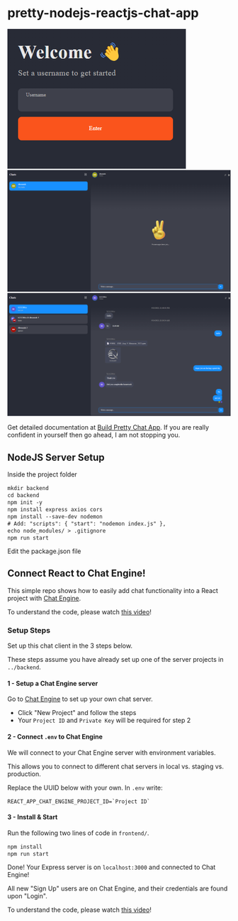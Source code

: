 # pretty-nodejs-reactjs-chat-app

![Welcome](images/welcome.png)
![Hello](images/hello.png)
![chat](images/chat.png)

Get detailed documentation at [Build Pretty Chat App](https://blog.chatengine.io/fullstack-chat/nodejs-reactjs).
If you are really confident in yourself then go ahead, I am not stopping you.

## NodeJS Server Setup

Inside the project folder
```
mkdir backend
cd backend
npm init -y
npm install express axios cors
npm install --save-dev nodemon
# Add: "scripts": { "start": "nodemon index.js" },
echo node_modules/ > .gitignore
npm run start
```

Edit the package.json file

## Connect React to Chat Engine!

This simple repo shows how to easily add chat functionality into a React project with [Chat Engine](https://chatengine.io).

To understand the code, please watch [this video]()!

### Setup Steps

Set up this chat client in the 3 steps below.

These steps assume you have already set up one of the server projects in `../backend`.

#### 1 - Setup a Chat Engine server

Go to [Chat Engine](https://chatengine.io) to set up your own chat server.

- Click "New Project" and follow the steps
- Your `Project ID` and `Private Key` will be required for step 2

#### 2 - Connect `.env` to Chat Engine

We will connect to your Chat Engine server with environment variables.

This allows you to connect to different chat servers in local vs. staging vs. production.

Replace the UUID below with your own. In `.env` write:

```
REACT_APP_CHAT_ENGINE_PROJECT_ID=`Project ID`
```

#### 3 - Install & Start

Run the following two lines of code in `frontend/`.

```
npm install
npm run start
```

Done! Your Express server is on `localhost:3000` and connected to Chat Engine!

All new "Sign Up" users are on Chat Engine, and their credentials are found upon "Login".

To understand the code, please watch [this video]()!
